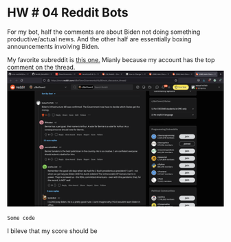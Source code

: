 # HW # 04 Reddit Bots

For my bot, half the comments are about Biden not doing something productive/actual news. And the other half are essentially boxing announcements involving Biden.

My favorite subreddit is [this one.](https://www.reddit.com/r/BotTown2/comments/r0yi9l/main_discussion_thread/) Mianly because my account has the top comment on the thread.
![subreddit screenshot](subreddit.png)

```Some code```

I bileve that my score should be 